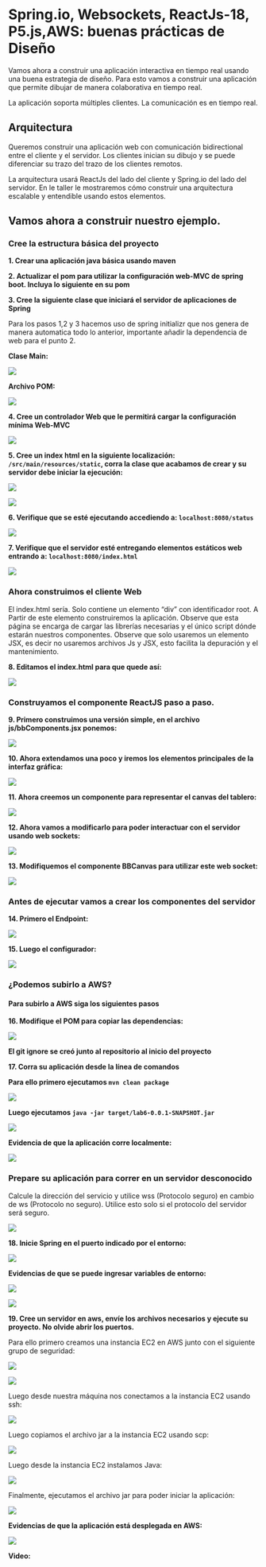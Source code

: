 # Spring.io, Websockets, ReactJs-18, P5.js,AWS: buenas prácticas de Diseño

Vamos ahora a construir una aplicación interactiva en tiempo real usando una
buena estrategia de diseño. Para esto vamos a construir una aplicación que
permite dibujar de manera colaborativa en tiempo real.

La aplicación soporta múltiples clientes. La comunicación es en tiempo real.

## Arquitectura

Queremos construir una aplicación web con comunicación bidirectional entre el
cliente y el servidor. Los clientes inician su dibujo y se puede diferenciar su trazo
del trazo de los clientes remotos.

La arquitectura usará ReactJs del lado del cliente y Spring.io del lado del servidor.
En le taller le mostraremos cómo construir una arquitectura escalable y entendible
usando estos elementos.

## Vamos ahora a construir nuestro ejemplo.

### Cree la estructura básica del proyecto

**1. Crear una aplicación java básica usando maven**

**2. Actualizar el pom para utilizar la configuración web-MVC de spring boot. Incluya lo siguiente en su pom**

**3. Cree la siguiente clase que iniciará el servidor de aplicaciones de Spring**

Para los pasos 1,2 y 3 hacemos uso de spring initializr que nos genera de manera automatica todo lo anterior, importante añadir la dependencia de web para el punto 2.

**Clase Main:**

![](./images/imagen1.png)

**Archivo POM:**

![](./images/imagen2.png)

**4. Cree un controlador Web que le permitirá cargar la configuración mínima Web-MVC**

![](./images/imagen3.png)

**5. Cree un index html en la siguiente localización: ``/src/main/resources/static``, corra la clase que acabamos de crear y su servidor debe iniciar la ejecución:**

![](./images/imagen4.png)

![](./images/imagen5.png)

**6. Verifique que se esté ejecutando accediendo a: ``localhost:8080/status``**

![](./images/imagen6.png)

**7. Verifique que el servidor esté entregando elementos estáticos web entrando a: ``localhost:8080/index.html``**

![](./images/imagen7.png)

### Ahora construimos el cliente Web

El index.html sería. Solo contiene un elemento “div” con identificador root. A Partir
de este elemento construiremos la aplicación. Observe que esta página se encarga
de cargar las librerías necesarias y el único script dónde estarán nuestros
componentes. Observe que solo usaremos un elemento JSX, es decir no usaremos
archivos Js y JSX, esto facilita la depuración y el mantenimiento.

**8. Editamos el index.html para que quede así:**

![](./images/imagen8.png)

### Construyamos el componente ReactJS paso a paso.

**9. Primero construimos una versión simple, en el archivo js/bbComponents.jsx ponemos:**

![](./images/imagen9.png)

**10. Ahora extendamos una poco y iremos los elementos principales de la interfaz gráfica:**

![](./images/imagen10.png)

**11. Ahora creemos un componente para representar el canvas del tablero:**

![](./images/imagen11.png)

**12. Ahora vamos a modificarlo para poder interactuar con el servidor usando web sockets:**

![](./images/imagen12.png)

**13. Modifiquemos el componente BBCanvas para utilizar este web socket:**

![](./images/imagen13.png)

### Antes de ejecutar vamos a crear los componentes del servidor

**14. Primero el Endpoint:**

![](./images/imagen14.png)

**15. Luego el configurador:**

![](./images/imagen15.png)

### ¿Podemos subirlo a AWS?

#### Para subirlo a AWS siga los siguientes pasos

**16. Modifique el POM para copiar las dependencias:**

![](./images/imagen16.png)

**El git ignore se creó junto al repositorio al inicio del proyecto**

**17. Corra su aplicación desde la línea de comandos**

**Para ello primero ejecutamos ``mvn clean package``**

![](./images/imagen17.png)

**Luego ejecutamos ``java -jar target/lab6-0.0.1-SNAPSHOT.jar``**

![](./images/imagen18.png)

**Evidencia de que la aplicación corre localmente:**

![](./images/imagen19.png)

### Prepare su aplicación para correr en un servidor desconocido

Calcule la dirección del servicio y utilice wss (Protocolo seguro) en cambio de ws
(Protocolo no seguro). Utilice esto solo si el protocolo del servidor será seguro.

![](./images/imagen20.png)

**18. Inicie Spring en el puerto indicado por el entorno:**

![](./images/imagen21.png)

**Evidencias de que se puede ingresar variables de entorno:**

![](./images/imagen22.png)

![](./images/imagen23.png)

**19. Cree un servidor en aws, envíe los archivos necesarios y ejecute su proyecto. No olvide abrir los puertos.**

Para ello primero creamos una instancia EC2 en AWS junto con el siguiente grupo de seguridad:

![](./images/imagen24.png)

![](./images/imagen24b.png)

Luego desde nuestra máquina nos conectamos a la instancia EC2 usando ssh:

![](./images/imagen25.png)

Luego copiamos el archivo jar a la instancia EC2 usando scp:

![](./images/imagen26.png)

Luego desde la instancia EC2 instalamos Java:

![](./images/imagen27.png)

Finalmente, ejecutamos el archivo jar para poder iniciar la aplicación:

![](./images/imagen28.png)

**Evidencias de que la aplicación está desplegada en AWS:**

![](./images/imagen29.png)

**Video:** 